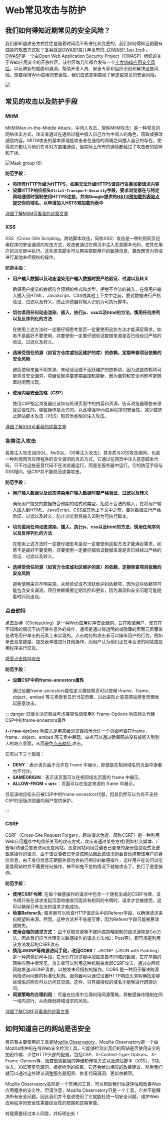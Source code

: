 # Web常见攻击与防护



## 我们如何得知近期常见的安全风险？

我们都知道攻击方式往往是随着时间而不断进化和变更的，我们如何得知近期最有威胁的攻击方式呢？答案就是[OWASP](https://owasp.org/)每几年发布的[《OWASP Top Ten》](https://owasp.org/search/?searchString=OWASP+Top) 。[OWASP](https://owasp.org/)是一个由Open Web Application Security Project（OWASP）组织的关于Web应用安全的开放社区。该社区每几年都会发布一个[十大Web应用安全风险](https://owasp.org/search/?searchString=OWASP+Top)，以反映新的威胁和漏洞，帮助开发人员、安全专家和组织识别和解决这些风险。想要保持Web应用的安全性，我们应该定期查阅了解这些常见的安全风险。

![](../../public/mapping.png)



## 常见的攻击以及防护手段



### MitM 

MitM(Man-in-the-Middle Attack，中间人攻击，简称MitM攻击）是一种常见的网络攻击方式，攻击者通过在通信过程中插入自己作为中间人的角色，窃取或篡改通信内容。MITM攻击的基本原理是攻击者在通信的两端之间插入自己的存在，使得双方都认为他们在与对方直接通信，但实际上所有的通信都经过了攻击者的窃听和干扰。

![Mask group (6)](../../public/mitmattack.png)

**防范手段：**

- **将所有HTTP升级为HTTPS，如果无法升级HTTPS请自行妥善加密请求内容**
- **设置HTTP响应标头`Strict-Transport-Security`字段，要求浏览器在与特定网站通信时强制使用HTTPS连接，并向Google提供的[HSTS预加载列表站点](https://hstspreload.org/)提交你的域名，以申请加入HSTS预加载列表中**

[详细了解MitM可看我的这篇文章](https://wangjunliang.com/HTTP-Explanation/docs/security-strategy/rescue-insecure-http-https.html)



### XSS

XSS（Cross-Site Scripting，跨站脚本攻击，简称XSS）攻击是一种利用网页应用程序的安全漏洞的攻击方式，攻击者通过在网页中注入恶意脚本代码，使其在用户的浏览器中执行。这些恶意脚本可以用来窃取用户的敏感信息、篡改网页内容或进行其他未经授权的操作。

**防范手段：**

- **用户输入数据以及动态渲染用户输入数据时要严格验证、过滤以及转义**

  确保用户提交的数据符合预期的格式和类型，拒绝不合法的输入，在将用户输入插入到HTML、JavaScript、CSS或其他上下文中之前，要对数据进行严格验证、过滤以及转义，防止浏览器将输入识别为可执行脚本。

- **切勿滥用任何动态渲染、插入、执行js、css以及html的方法，慎用任何序列以及反序列化的方法**

  在使用上述方法时一定要仔细思考是否一定要使用这些方法才能满足需求，如若不是最好不要使用，非要使用一定要仔细验证数据来源是否已经经过严格的验证、过滤以及转义。

- **选择受信任的源（如官方仓库或社区维护的库）的依赖，定期审查项目依赖的安全风险**

  避免使用来自不明来源、未经验证或不活跃维护的依赖项，因为这些依赖项可能包含安全漏洞，项目依赖需要定期监控和更新，因为漏洞和安全问题可能随着时间而出现。

- **使用内容安全策略（CSP）**

  使用CSP指定浏览器应该如何处理页面中的内容和资源，告诉浏览器哪些来源是受信任的，哪些操作是允许的，以此增强Web应用程序的安全性，减少或防止跨站脚本攻击（XSS）和其他类型的注入攻击。

[详细了解XSS可看我的这篇文章](https://wangjunliang.com/HTTP-Explanation/docs/security-strategy/content-security-policy.html)



### 各类注入攻击

各类注入攻击(如SQL、NoSQL、OS等注入攻击)，其本质与XSS攻击相同，也是一种利用网页应用程序的安全漏洞的攻击方式，它通过在网页中注入恶意脚本代码，只不过这些恶意代码不在浏览器运行，而是在服务器中运行。它的防范手段与XSS相同，但CSP并不能防范这类攻击。

**防范手段：**

- **用户输入数据以及动态渲染用户输入数据时要严格验证、过滤以及转义**

  确保用户提交的数据符合预期的格式和类型，拒绝不合法的输入，在将用户输入插入到HTML、JavaScript、CSS或其他上下文中之前，要对数据进行严格验证、过滤以及转义，防止浏览器将输入识别为可执行脚本。

- **切勿滥用任何动态渲染、插入、执行js、css以及html的方法，慎用任何序列以及反序列化的方法**

  在使用上述方法时一定要仔细思考是否一定要使用这些方法才能满足需求，如若不是最好不要使用，非要使用一定要仔细验证数据来源是否已经经过严格的验证、过滤以及转义。

- **选择受信任的源（如官方仓库或社区维护的库）的依赖，定期审查项目依赖的安全风险**

  避免使用来自不明来源、未经验证或不活跃维护的依赖项，因为这些依赖项可能包含安全漏洞，项目依赖需要定期监控和更新，因为漏洞和安全问题可能随着时间而出现。



### 点击劫持

点击劫持（Clickjacking）是一种Web应用程序安全漏洞，旨在欺骗用户，使其在不知情的情况下执行某些意外的操作，通常是通过将透明的或隐藏的页面元素覆盖在诱导用户单击的元素上来实现的。点击劫持的攻击者可以操纵用户的行为，例如单击恶意链接、提交表单或进行其他操作，而用户认为他们正在与合法的网站或应用程序进行交互。

[感受点击劫持攻击](https://wangjunliang.com/huihua.html)

**防范手段：**

- **设置CSP中的frame-ancestors属性**

  通过设置frame-ancestors属性定义哪些网页可以使用 iframe、frame、object、embed 等元素嵌套显示当前页面，以此来防止恶意网站嵌套页面发起恶意攻击。

::: danger 旧版本浏览器或考虑兼容性请使用X-Frame-Options 响应标头代替CSP中的frame-ancestors属性

**`X-Frame-Options`** 响应头是用来给浏览器指示允许一个页面可否在iframe、frame、object、embed 等元素中展现。站点可以通过确保网站没有被嵌入到别人的站点里面，从而避免[点击劫持 ](https://developer.mozilla.org/en-US/docs/Web/Security/Types_of_attacks)攻击。

它有以下三个取值：

- **DENY**：表示该页面不允许在 frame 中展示，即便是在相同域名的页面中嵌套也不允许。
- **SAMEORIGIN**：表示该页面可以在相同域名页面的 frame 中展示。
- **ALLOW-FROM < uri>**：页面可以在指定来源的 frame 中展示。

目前该响应标头已被CSP中的frame-ancestors代替，但其仍然可以为尚不支持CSP的旧版浏览器的用户提供保护。

:::

### CSRF

CSRF（Cross-Site Request Forgery，跨站请求伪造，简称CSRF）是一种利用Web应用程序中的信任关系的攻击方式，攻击者通过某些方式(例如社交媒体、广告等)诱骗受害者访问恶意网站，恶意网站利用受骗者已登录的身份信息隐式发送敏感操作的请求，由于该受骗者已登录该网站因此该请求则会自动携带该用户的身份信息，由于身份信息正确服务器也会执行相应的敏感操作，这样用户在访问浏览恶意网站时并不需要任何操作，神不知鬼不觉的情况下就被攻击了，执行了恶意操作。

**防范手段：**

- **使用CSRF令牌**: 在每个敏感操作的请求中包含一个随机生成的CSRF令牌，该令牌只有在请求发起页面和接收页面具有相同的令牌时，请求才会被接受。这可以确保只有合法的请求才能成功。
- **检查Referer头**: 服务器可以检查HTTP请求头中的Referer字段，以确保请求来自期望的来源。然而，这种方法并不总是可靠，因为Referer字段可能被篡改或缺失。
- **使用合理的请求方式：** 由于获取资源等不被同源策略限制的请求通常是Get方法，因此我们应当合理定义敏感操作的请求方法(如：Post等)，即可规避利用该方法发起的CSRF攻击
- **慎用JSONP等跨源访问手段，改用CORS：** JSONP（JSON with Padding）是一种跨源访问手段，它允许在浏览器中加载来自不同域的数据，它在早期的网络应用中很常见。攻击者可以利用这种机制来发起CSRF攻击，通过向目标网站发送JSONP请求，以触发未经授权的操作。CORS 是一种用于解决跨源网络访问问题的标准化机制。服务器可以通过设置HTTP响应头来明确指定哪些域名的网页可以访问其资源。这样，只有被授权的域名才能够进行跨源访问。
- **同源策略的合理利用：** 尽量在应用中合理利用同源策略，将敏感操作限制在同一域内进行，从而降低跨域请求的风险。

[详细了解CSRF可看我的这篇文章](https://wangjunliang.com/HTTP-Explanation/docs/security-strategy/same-origin-policy.html)



## 如何知道自己的网站是否安全

目前我主要使用的工具是[Mozilla Observatory](https://observatory.mozilla.org/)，Mozilla Observatory是一个由Mozilla维护的在线Web安全检测工具，它能够检测出我们的网站是否使用安全的加密传输、评估HTTP头部的配置，包括CSP、X-Content-Type-Options、X-Frame-Options等、检查敏感数据的存储和传输方式以及跨站脚本（XSS）、SQL注入、XXE等常见漏洞。根据检测的结果，它还会给出相应的改善建议，然后我们就可以通过这些建议调整服务器配置、修复代码漏洞、更新依赖项。

Mozilla Observatory虽然是一个有用的工具，可以帮助我们快速评估和改善Web应用程序的安全性。但请注意，Mozilla Observatory只是一个工具，它并不能解决所有安全问题。因此我们并不是说使用了它就能杜绝一切安全问题，维护Web应用程序的安全性需要综合性的措施和定期审查。



转载需要经过本人同意，并标明出处！